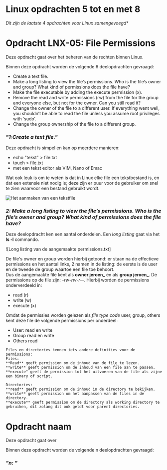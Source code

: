 # Linux opdrachten 5 tot en met 8
*Dit zijn de laatste 4 opdrachten voor Linux samengevoegd**

# Opdracht LNX-05: File Permissions

Deze opdracht gaat over het beheren van de rechten binnen Linux.

Binnen deze opdracht worden de volgende 6 deelopdrachten gevraagd:

- Create a text file.
- Make a long listing to view the file’s permissions. Who is the file’s owner and group? What kind of permissions does the file have?
- Make the file executable by adding the execute permission (x).
- Remove the read and write permissions (rw) from the file for the group and everyone else, but not for the owner. Can you still read it?
- Change the owner of the file to a different user. If everything went well, you shouldn’t be able to read the file unless you assume root privileges with ‘sudo’.
- Change the group ownership of the file to a different group.

### *"1:Create a text file."*
Deze opdracht is simpel en kan op meerdere manieren:
- echo "tekst" > file.txt
- touch > file.txt
- met een tekst editor als VIM, Nano of Emac 

Wat ook leuk is om te weten is dat in Linux elke file een tekstbestand is, en dat een extensie niet nodig is; deze zijn er puur voor de gebruiker om snel te zien waarvoor een bestand gebruikt wordt. 

![Het aanmaken van een tekstfile]()


### *2: Make a long listing to view the file’s permissions. Who is the file’s owner and group? What kind of permissions does the file have?*

Deze deelopdracht ken een aantal onderdelen.
Een *long listing* gaat via het **ls -l** commando.

![Long listing van de aangemaakte permissions.txt]

De file's owner en group worden hierbij getoond: er staan na de effectieve permissions en het aantal links, 2 namen in de listing: de eerste is de user en de tweede de group waartoe een file toe behoort.  
Dus de aangemaakte file kent als **owner jeroen_** en als **group jeroen_**.
De permissions op de file zijn: *-rw-rw-r--*. 
Hierbij worden de permissions onderverdeeld in:
- read (r)
- write (w)
- execute (x)  

Omdat de permissies worden gelezen als *file type code* user, group, others kent deze file de volgende permissions per onderdeel:
- User: read en write
- Group read en write
- Others read

```
Files en directories kennen iets andere definities voor de permissions:
Files:
**Read** geeft permission om de inhoud van de file te lezen.
**write** geeft permission om de inhoud van een file aan te passen.
**execute" geeft de permission tot het uitvoeren van de file als zijne een binary of script.

Directories:
**read** geeft permission om de inhoud in de directory te bekijken.
**write** geeft permission om het aanpassen van de files in de directory.
**execute** geeft permission om de directory als working directory te gebruiken, dit zolang dit ook geldt voor parent directories.
```





# Opdracht naam

Deze opdracht gaat over

Binnen deze opdracht worden de volgende n deelopdrachten gevraagd:

### *"n: "*